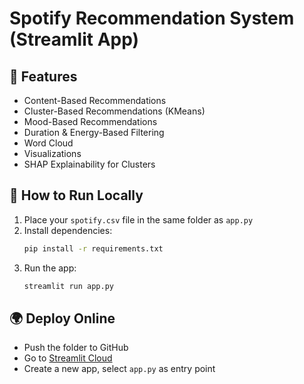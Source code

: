 # Spotify Recommendation System (Streamlit App)

## 🚀 Features
- Content-Based Recommendations
- Cluster-Based Recommendations (KMeans)
- Mood-Based Recommendations
- Duration & Energy-Based Filtering
- Word Cloud
- Visualizations
- SHAP Explainability for Clusters

## 📂 How to Run Locally
1. Place your `spotify.csv` file in the same folder as `app.py`
2. Install dependencies:
   ```bash
   pip install -r requirements.txt
   ```
3. Run the app:
   ```bash
   streamlit run app.py
   ```

## 🌍 Deploy Online
- Push the folder to GitHub
- Go to [Streamlit Cloud](https://share.streamlit.io)
- Create a new app, select `app.py` as entry point
